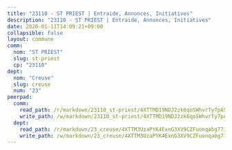 ```yaml
---
title: "23110 - ST PRIEST | Entraide, Annonces, Initiatives"
description: "23110 - ST PRIEST | Entraide, Annonces, Initiatives"
date: 2020-01-11T14:09:21+09:00
collapsible: false
layout: commune
comm:
  nom: "ST PRIEST"
  slug: st-priest
  cp: "23110"
dept:
  nom: "Creuse"
  slug: creuse
  num: "23"
peerpad:
  comm:
    read_path: /r/markdown/23110_st-priest/4XTTMD19NDJ2zk6qoSWhvrTy7pASNQHWT48qq2z9Ueoyhw4rR
    write_path: /w/markdown/23110_st-priest/4XTTMD19NDJ2zk6qoSWhvrTy7pASNQHWT48qq2z9Ueoyhw4rR-K3TgUMXJqWY6HLUgZWKwhCcrRYtjxiLWQadyjGXfUsyw25sriGHMoZVBN6i9CgmCKtUj3szRb1gjurzQrKbYBja2L9JU7yXLMjHiUBiYQWG8qfwKMyAPkWGT3id8aNHngzFW15Cq
  dept:
    read_path: /r/markdown/23_creuse/4XTTM3UzaPYK4ExnG3XV9CZFuonqabg77JTNiqvJ5MQS23jj7
    write_path: /w/markdown/23_creuse/4XTTM3UzaPYK4ExnG3XV9CZFuonqabg77JTNiqvJ5MQS23jj7-K3TgUKE86JxR4JSYXC5aZe6fqBSBprUrmaVFUW2jmdnpHS2xDyA3bckVFWgGTEWFg2GMkYcK4FztBw3HJgWqQMWmUjaPRWNNPUiVES6qbqTDLs9pxQ3uHzULq9XSj5J8FTp6MDn1
---
```


